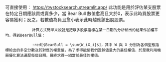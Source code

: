 可直接使用：
https://twstocksearch.streamlit.app/
 
此功能是用於評估某支股票在特定日期應該買或賣多少，當 Bear Bull 數值愈高且大於0，表示此時買股票更容易獲利；反之，若數值為負且愈小表示此時越應該出脫股票。
              
                計算方式簡單來說就是把眾多股票指標在某一日期的分析給出的結果作加權平均，得到BearBull值：

                :red[$BearBull = \sum{W_iX_i}$]，其中 W 與 X 分別為各個型態指標給出的多空分數及其對應的權重值，為了求得能使我們盈餘儘量大的最佳權值，於是我利用機器優化算法遍歷每個日期，最終求得一組當前最佳的權值。
